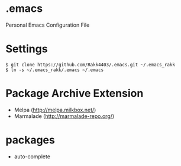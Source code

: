 # .emacs
Personal Emacs Configuration File

# Settings
```
$ git clone https://github.com/Rakk4403/.emacs.git ~/.emacs_rakk
$ ln -s ~/.emacs_rakk/.emacs ~/.emacs
```

# Package Archive Extension
* Melpa (http://melpa.milkbox.net/)
* Marmalade (http://marmalade-repo.org/)

# packages
* auto-complete
